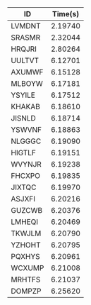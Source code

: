 |ID|Time(s)|
|-|-|
|LVMDNT|2.19740|
|SRASMR|2.32044|
|HRQJRI|2.80264|
|UULTVT|6.12701|
|AXUMWF|6.15128|
|MLBOYW|6.17181|
|YSYILE|6.17512|
|KHAKAB|6.18610|
|JISNLD|6.18714|
|YSWVNF|6.18863|
|NLGGGC|6.19090|
|HIGTLF|6.19151|
|WVYNJR|6.19238|
|FHCXPO|6.19835|
|JIXTQC|6.19970|
|ASJXFI|6.20216|
|GUZCWB|6.20376|
|LMHEQI|6.20469|
|TKWJLM|6.20790|
|YZHOHT|6.20795|
|PQXHYS|6.20961|
|WCXUMP|6.21008|
|MRHTFS|6.21037|
|DOMPZP|6.25620|
